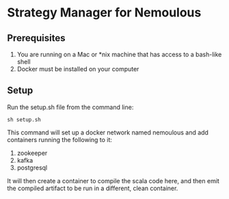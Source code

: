 # Strategy Manager for Nemoulous

## Prerequisites

1. You are running on a Mac or *nix machine that has access to a bash-like shell
2. Docker must be installed on your computer

## Setup

Run the setup.sh file from the command line:

`sh setup.sh`

This command will set up a docker network named nemoulous and add containers running the following to it:
1. zookeeper
2. kafka
3. postgresql 

It will then create a container to compile the scala code here, and then emit the compiled artifact to be run in a different, clean container.




